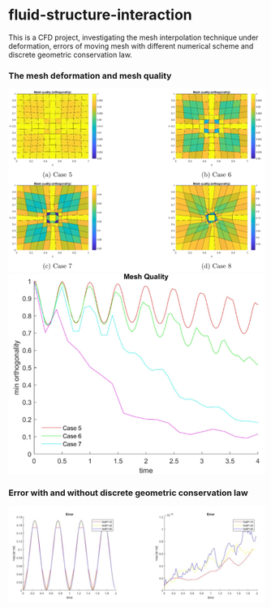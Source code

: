 # fluid-structure-interaction
This is a CFD project, investigating the mesh interpolation technique under deformation, errors of moving mesh with different numerical scheme and discrete geometric conservation law.

### The mesh deformation and mesh quality
![](https://raw.githubusercontent.com/YuchenZhu/fluid-structure-interaction/master/img/mesh-defor.png) <!-- .element height="50%" width="50%" -->
![Image text](https://github.com/YuchenZhu/fluid-structure-interaction/blob/master/img/mesh-qui.png)<!-- .element height="50%" width="50%" -->
### Error with and without discrete geometric conservation law
![Image text](https://github.com/YuchenZhu/fluid-structure-interaction/blob/master/img/DGCL-error.png) <!-- .element height="50%" width="50%" -->
